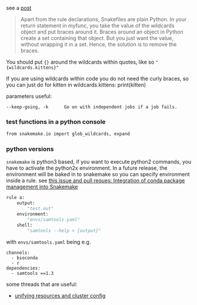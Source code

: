 
see a [post](https://groups.google.com/forum/#!topic/snakemake/iDnr3PIcsfE)  

>Apart from the rule declarations, Snakefiles are plain Python. In your return statement in myfunc, you take the value of the wildcards   
object and put braces around it. Braces around an object in Python create 
a set containing that object. But you just want the value, without wrapping it in a set. Hence, the solution is to remove the braces. 

You should put `{}` around the wildcards within quotes, like so
`"{wildcards.kittens}"`

If you are using wildcards within code you do not need the curly braces, so you can just do 
for kitten in wildcards.kittens:
    print(kitten)
    
parameters useful:

```
--keep-going, -k      Go on with independent jobs if a job fails.
```
### test functions in a python console

```bash
from snakemake.io import glob_wildcards, expand
```
### python versions
`snakemake` is python3 based, if you want to execute python2 commands, you have to activate the python2x environment.
In a future release, the environment will be baked in to snakemake so you can specify environment inside a rule.
see [this issue and pull reques: Integration of conda package management into Snakemake](https://bitbucket.org/snakemake/snakemake/pull-requests/92/wip-integration-of-conda-package/diff)

```python
rule a:
    output:
        "test.out"
    environment:
        "envs/samtools.yaml"
    shell:
        "samtools --help > {output}"

```

with `envs/samtools.yaml` being e.g.

```
channels:
  - bioconda
  - r
dependencies:
  - samtools ==1.3
```

some threads that are useful:  
* [unifying resources and cluster config](https://bitbucket.org/snakemake/snakemake/issues/279/unifying-resources-and-cluster-config)
